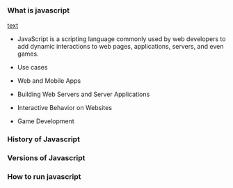 ### What is javascript

[text](https://www.hostinger.in/tutorials/what-is-javascript)

- JavaScript is a scripting language commonly used by web developers to add dynamic interactions to web pages, applications, servers, and even games.

- Use cases
- Web and Mobile Apps
- Building Web Servers and Server Applications
- Interactive Behavior on Websites
- Game Development

### History of Javascript

### Versions of Javascript

### How to run javascript

